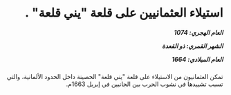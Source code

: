 <h1 dir="rtl">استيلاء العثمانيين على قلعة "يني قلعة" .</h1>

<h5 dir="rtl">العام الهجري:  1074

الشهر القمري: ذو القعدة

العام الميلادي: 1664</h5>

<p dir="rtl">تمكن العثمانيون من الاستيلاء على قلعة "يني قلعة" الحصينة داخل الحدود الألمانية، والتي تسبب تشييدها في نشوب الحرب بين الجانبين في إبريل 1663م.</p></br>
